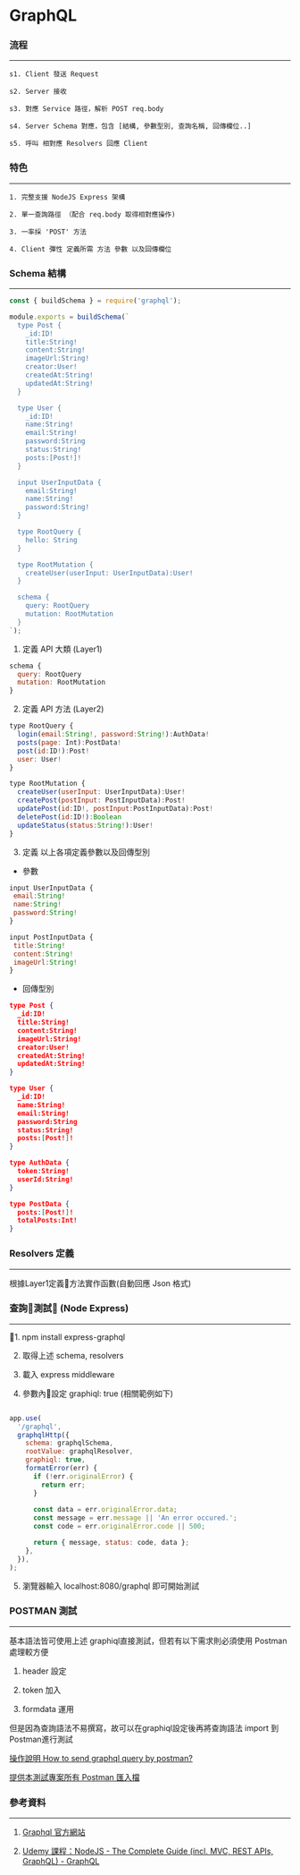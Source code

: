 # GraphQL

### 流程
---

    s1. Client 發送 Request

    s2. Server 接收

    s3. 對應 Service 路徑，解析 POST req.body

    s4. Server Schema 對應，包含 [結構, 參數型別, 查詢名稱, 回傳欄位..]

    s5. 呼叫 相對應 Resolvers 回應 Client

### 特色 
---

    1. 完整支援 NodeJS Express 架構

    2. 單一查詢路徑 （配合 req.body 取得相對應操作)

    3. 一率採 'POST' 方法

    4. Client 彈性 定義所需 方法 參數 以及回傳欄位

### Schema 結構
---

```javascript
const { buildSchema } = require('graphql');

module.exports = buildSchema(`
  type Post {
    _id:ID!
    title:String!
    content:String!
    imageUrl:String!
    creator:User!
    createdAt:String!
    updatedAt:String!
  }

  type User {
    _id:ID!
    name:String!
    email:String!
    password:String
    status:String!
    posts:[Post!]!
  }

  input UserInputData {
    email:String!
    name:String!
    password:String!
  }

  type RootQuery {
    hello: String
  }

  type RootMutation {
    createUser(userInput: UserInputData):User!
  }

  schema {
    query: RootQuery
    mutation: RootMutation
  }
`);
```
	
1. 定義 API 大類 (Layer1)

```js
schema {
  query: RootQuery
  mutation: RootMutation
}
```

2. 定義 API 方法 (Layer2)

```js
type RootQuery {
  login(email:String!, password:String!):AuthData!
  posts(page: Int):PostData!
  post(id:ID!):Post!
  user: User!
}

type RootMutation {
  createUser(userInput: UserInputData):User!
  createPost(postInput: PostInputData):Post!
  updatePost(id:ID!, postInput:PostInputData):Post!
  deletePost(id:ID!):Boolean
  updateStatus(status:String!):User!
}

```

3. 定義 以上各項定義參數以及回傳型別

* 參數
 ```js
input UserInputData {
  email:String!
  name:String!
  password:String!
}

input PostInputData {
  title:String!
  content:String!
  imageUrl:String!
}

 ```

* 回傳型別
```json
type Post {
  _id:ID!
  title:String!
  content:String!
  imageUrl:String!
  creator:User!
  createdAt:String!
  updatedAt:String!
}

type User {
  _id:ID!
  name:String!
  email:String!
  password:String
  status:String!
  posts:[Post!]!
}

type AuthData {
  token:String!
  userId:String!
}

type PostData {
  posts:[Post!]!
  totalPosts:Int!
}
```

### Resolvers 定義
---
根據Layer1定義方法實作函數(自動回應 Json 格式)

### 查詢測試 (Node Express)
---

1. npm install express-graphql

2. 取得上述 schema, resolvers

3. 載入 express middleware

4. 參數內設定 graphiql: true (相關範例如下)

```javascript

app.use(
  '/graphql',
  graphqlHttp({
    schema: graphqlSchema,
    rootValue: graphqlResolver,
    graphiql: true,
    formatError(err) {
      if (!err.originalError) {
        return err;
      }
      
      const data = err.originalError.data;
      const message = err.message || 'An error occured.';
      const code = err.originalError.code || 500;

      return { message, status: code, data };
    },
  }),
);
```
5. 瀏覽器輸入 localhost:8080/graphql 即可開始測試

### POSTMAN 測試

---

基本語法皆可使用上述 graphiql直接測試，但若有以下需求則必須使用 Postman處理較方便

1. header 設定

2. token 加入

3. formdata 運用

但是因為查詢語法不易撰寫，故可以在graphiql設定後再將查詢語法 import 到 Postman進行測試

[操作說明 How to send graphql query by postman?](https://stackoverflow.com/questions/42520663/how-to-send-graphql-query-by-postman)

[提供本測試專案所有 Postman 匯入檔](https://github.com/lastingyeh/graphql-notes/blob/master/postman-apis.json)

### 參考資料

---

1. [Graphql 官方網站](https://graphql.org/)

2. [Udemy 課程：NodeJS - The Complete Guide (incl. MVC, REST APIs, GraphQL) - GraphQL](https://www.udemy.com/nodejs-the-complete-guide/)







